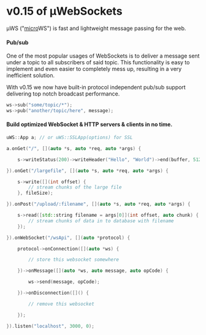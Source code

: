 # v0.15 of µWebSockets

µWS ("[micro](https://en.wikipedia.org/wiki/Micro-)WS") is fast and lightweight message passing for the web.

#### Pub/sub
One of the most popular usages of WebSockets is to deliver a message sent under a topic to all subscribers of said topic. This functionality is easy to implement and even easier to completely mess up, resulting in a very inefficient solution.

With v0.15 we now have built-in protocol independent pub/sub support delivering top notch broadcast performance.

```c++
ws->sub("some/topic/*");
ws->pub("another/topic/here", message);
```

#### Build optimized WebSocket & HTTP servers & clients in no time.
```c++
uWS::App a; // or uWS::SSLApp(options) for SSL

a.onGet("/", [](auto *s, auto *req, auto *args) {

    s->writeStatus(200)->writeHeader("Hello", "World")->end(buffer, 512);

}).onGet("/largefile", [](auto *s, auto *req, auto *args) {

    s->write([](int offset) {
        // stream chunks of the large file
    }, fileSize);

}).onPost("/upload/:filename", [](auto *s, auto *req, auto *args) {

    s->read([std::string filename = args[0]](int offset, auto chunk) {
        // stream chunks of data in to database with filename
    });

}).onWebSocket("/wsApi", [](auto *protocol) {

    protocol->onConnection([](auto *ws) {

        // store this websocket somewhere

    })->onMessage([](auto *ws, auto message, auto opCode) {

        ws->send(message, opCode);

    })->onDisconnection([]() {

        // remove this websocket

    });

}).listen("localhost", 3000, 0);
```
